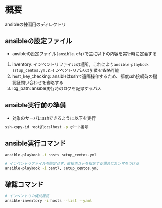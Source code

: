 # 概要

ansibleの練習用のディレクトリ

## ansibleの設定ファイル

* ansibleの設定ファイル`(ansible.cfg)`で主に以下の内容を実行時に定義する

1. inventory: インベントリファイルの場所。これにより`ansible-playbook setup_centos.yml`とインベントリパスの引数を省略可能
1. host_key_checking: ansibleはsshで遠隔操作するため、都度ssh接続時の鍵認証問い合わせを省略する
1. log_path: ansible実行時のログを記録するパス

## ansible実行前の準備

* 対象のサーバにsshできるように以下を実行

```sh
ssh-copy-id root@localhost -p ポート番号
```

## ansible実行コマンド

```sh
ansible-playbook -i hosts setup_centos.yml

# インベントリファイルを指定せず、直接ホストを指定する場合はカンマをつける
ansible-playbook -i cent7, setup_centos.yml
```

## 確認コマンド

```sh
# インベントリの構成確認
ansible-inventory -i hosts --list --yaml
```
